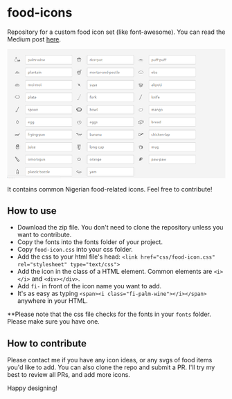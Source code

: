# food-icons
Repository for a custom food icon set (like font-awesome). You can read the Medium post [here](https://blog.usejournal.com/food-icons-how-and-why-i-created-my-font-awesome-of-food-5cd72782c422).

![All available icons](img/screenshot-7.png)

It contains common Nigerian food-related icons. Feel free to contribute!

## How to use
- Download the zip file. You don't need to clone the repository unless you want to contribute.
- Copy the fonts into the fonts folder of your project.
- Copy `food-icon.css` into your css folder.
- Add the css to your html file's head: `<link href="css/food-icon.css" rel="stylesheet" type="text/css">`
- Add the icon in the class of a HTML element. Common elements are `<i></i>` and `<div></div>`.
- Add `fi-` in front of the icon name you want to add.
- It's as easy as typing `<span><i class="fi-palm-wine"></i></span>` anywhere in your HTML.

**Please note that the css file checks for the fonts in your `fonts` folder. Please make sure you have one.

## How to contribute
Please contact me if you have any icon ideas, or any svgs of food items you'd like to add.
You can also clone the repo and submit a PR. 
I'll try my best to review all PRs, and add more icons.


Happy designing!
